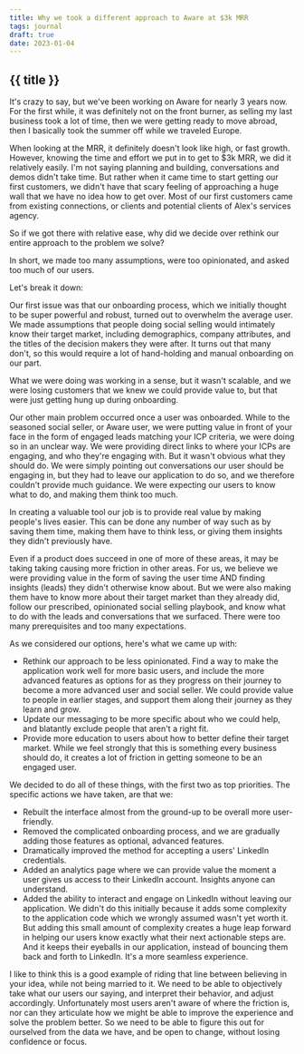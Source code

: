 ```yaml
---
title: Why we took a different approach to Aware at $3k MRR
tags: journal
draft: true
date: 2023-01-04
---
```


## {{ title }}

It's crazy to say, but we've been working on Aware for nearly 3 years now. For the first while, it was definitely not on the front burner, as selling my last business took a lot of time, then we were getting ready to move abroad, then I basically took the summer off while we traveled Europe.

When looking at the MRR, it definitely doesn't look like high, or fast growth. However, knowing the time and effort we put in to get to $3k MRR, we did it relatively easily. I'm not saying planning and building, conversations and demos didn't take time. But rather when it came time to start getting our first customers, we didn't have that scary feeling of approaching a huge wall that we have no idea how to get over. Most of our first customers came from existing connections, or clients and potential clients of Alex's services agency.

So if we got there with relative ease, why did we decide over rethink our entire approach to the problem we solve?

In short, we made too many assumptions, were too opinionated, and asked too much of our users.

Let's break it down:

Our first issue was that our onboarding process, which we initially thought to be super powerful and robust, turned out to overwhelm the average user. We made assumptions that people doing social selling would intimately know their target market, including demographics, company attributes, and the titles of the decision makers they were after. It turns out that many don't, so this would require a lot of hand-holding and manual onboarding on our part.

What we were doing was working in a sense, but it wasn't scalable, and we were losing customers that we knew we could provide value to, but that were just getting hung up during onboarding.

Our other main problem occurred once a user was onboarded. While to the seasoned social seller, or Aware user, we were putting value in front of your face in the form of engaged leads matching your ICP criteria, we were doing so in an unclear way. We were providing direct links to where your ICPs are engaging, and who they're engaging with. But it wasn't obvious what they should do. We were simply pointing out conversations our user should be engaging in, but they had to leave our application to do so, and we therefore couldn't provide much guidance. We were expecting our users to know what to do, and making them think too much. 

In creating a valuable tool our job is to provide real value by making people's lives easier. This can be done any number of way such as by saving them time, making them have to think less, or giving them insights they didn't previously have.

Even if a product does succeed in one of more of these areas, it may be taking taking causing more friction in other areas. For us, we believe we were providing value in the form of saving the user time AND finding insights (leads) they didn't otherwise know about. But we were also
making them have to know more about their target market than they already did, follow our prescribed, opinionated social selling playbook, and know what to do with the leads and conversations that we surfaced. There were too many prerequisites and too many expectations.

As we considered our options, here's what we came up with:
- Rethink our approach to be less opinionated. Find a way to make the application work well for more basic users, and include the more advanced features as options for as they progress on their journey to become a more advanced user and social seller. We could provide value to people in earlier stages, and support them along their journey as they learn and grow.
- Update our messaging to be more specific about who we could help, and blatantly exclude people that aren't a right fit.
- Provide more education to users about how to better define their target market. While we feel strongly that this is something every business should do, it creates a lot of friction in getting someone to be an engaged user.

We decided to do all of these things, with the first two as top priorities. The specific actions we have taken, are that we:

- Rebuilt the interface almost from the ground-up to be overall more user-friendly.
- Removed the complicated onboarding process, and we are gradually adding those features as optional, advanced features.
- Dramatically improved the method for accepting a users' LinkedIn credentials.  
- Added an analytics page where we can provide value the moment a user gives us access to their LinkedIn account. Insights anyone can understand.
- Added the ability to interact and engage on LinkedIn without leaving our application. We didn't do this initially because it adds some complexity to the application code which we wrongly assumed wasn't yet worth it. But adding this small amount of complexity creates a huge leap forward in helping our users know exactly what their next actionable steps are. And it keeps their eyeballs in our application, instead of bouncing them back and forth to LinkedIn. It's a more seamless experience.

I like to think this is a good example of riding that line between believing in your idea, while not being married to it. We need to be able to objectively take what our users our saying, and interpret their behavior, and adjust accordingly. Unfortunately most users aren't aware of where the friction is, nor can they articulate how we might be able to improve the experience and solve the problem better. So we need to be able to figure this out for ourselved from the data we have,
and be open to change, without losing confidence or focus.

